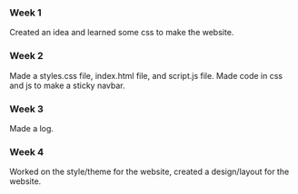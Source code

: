 ### Week 1

Created an idea and learned some css to make the website.



### Week 2

Made a styles.css file, index.html file, and script.js file. Made code in css and js to make a sticky navbar.



### Week 3

Made a log.



### Week 4

Worked on the style/theme for the website, created a design/layout for the website.

